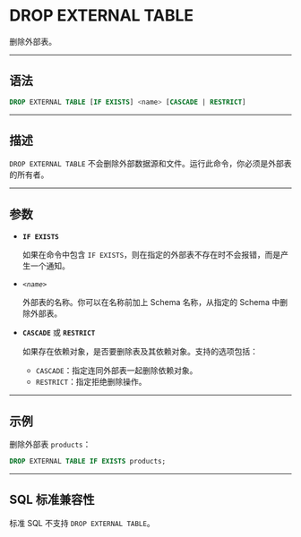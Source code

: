 DROP EXTERNAL TABLE
=====

删除外部表。


---

语法
--------

```sql
DROP EXTERNAL TABLE [IF EXISTS] <name> [CASCADE | RESTRICT]
```

---

描述
--------

`DROP EXTERNAL TABLE` 不会删除外部数据源和文件。运行此命令，你必须是外部表的所有者。


---

参数
----------

- **`IF EXISTS`**

    如果在命令中包含 `IF EXISTS`，则在指定的外部表不存在时不会报错，而是产生一个通知。

- *`<name>`*

    外部表的名称。你可以在名称前加上 Schema 名称，从指定的 Schema 中删除外部表。

- **`CASCADE`** 或 **`RESTRICT`** 

    如果存在依赖对象，是否要删除表及其依赖对象。支持的选项包括：
    
    - `CASCADE`：指定连同外部表一起删除依赖对象。
    - `RESTRICT`：指定拒绝删除操作。


---

示例
-------------

删除外部表 `products`：

```sql
DROP EXTERNAL TABLE IF EXISTS products;
```

---

SQL 标准兼容性
-------------

标准 SQL 不支持 `DROP EXTERNAL TABLE`。
